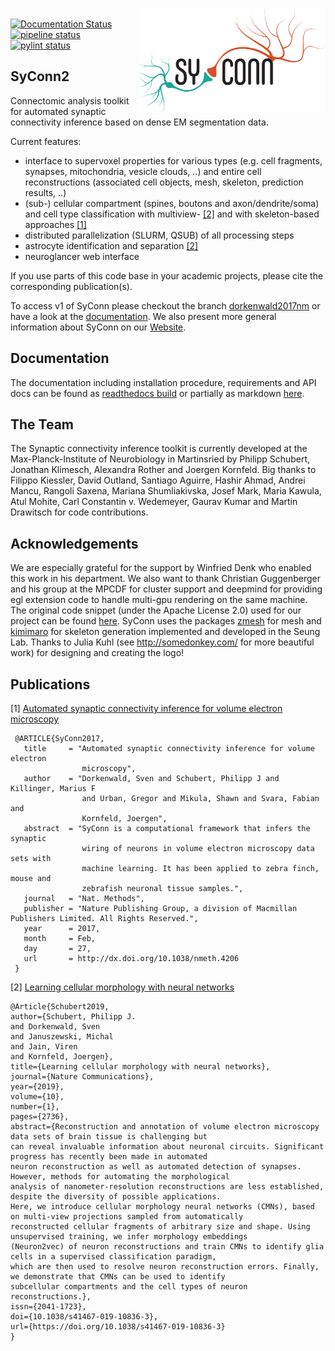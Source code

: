 <img align="right" width="300" src="./docs/_static/logo_SyConn.png"><br/>
[![Documentation Status](https://readthedocs.org/projects/syconn/badge/?version=latest)](https://syconn.readthedocs.io/en/latest/?badge=latest)
[![pipeline status](https://gitlab.mpcdf.mpg.de/pschuber/SyConn/badges/master/pipeline.svg)](https://gitlab.mpcdf.mpg.de/pschuber/SyConn/commits/master)
[![pylint status](https://gitlab.mpcdf.mpg.de/pschuber/SyConn/-/jobs/artifacts/master/raw/pylint/pylint.svg?job=pylint)](https://gitlab.mpcdf.mpg.de/pschuber/SyConn/-/jobs/artifacts/master/raw/pylint/pylint.log?job=pylint)

SyConn2
------
Connectomic analysis toolkit for automated synaptic connectivity inference based on dense EM segmentation data.

Current features:
- interface to supervoxel properties for various types (e.g. cell fragments, synapses, mitochondria, vesicle clouds, ..) and entire cell reconstructions 
(associated cell objects, mesh, skeleton, prediction results, ..)
- (sub-) cellular compartment (spines, boutons and axon/dendrite/soma) and cell type classification with multiview- [\[2\]](https://www.nature.com/articles/s41467-019-10836-3) and with skeleton-based approaches [\[1\]](https://www.nature.com/articles/nmeth.4206)
- distributed parallelization (SLURM, QSUB) of all processing steps
- astrocyte identification and separation [\[2\]](https://www.nature.com/articles/s41467-019-10836-3)
- neuroglancer web interface

If you use parts of this code base in your academic projects, please cite the corresponding publication(s).

To access v1 of SyConn 
please checkout the branch [dorkenwald2017nm](https://github.com/StructuralNeurobiologyLab/SyConn/tree/dorkenwald2017nm) or have a look at 
the [documentation](https://structuralneurobiologylab.github.io/SyConn/documentation/). 
We also present more general information about SyConn on our [Website](https://structuralneurobiologylab.github.io/SyConn/).

Documentation
-------------
The documentation including installation procedure, requirements and API docs can be found as [readthedocs build](https://syconn.readthedocs.io/en/latest/) or partially as markdown [here](docs/doc.md).

The Team
--------
The Synaptic connectivity inference toolkit is currently developed at the Max-Planck-Institute of Neurobiology in Martinsried by
 Philipp Schubert, Jonathan Klimesch, Alexandra Rother and Joergen Kornfeld.
Big thanks to Filippo Kiessler, David Outland, Santiago Aguirre, Hashir Ahmad, Andrei Mancu, Rangoli Saxena, Mariana Shumliakivska,
Josef Mark, Maria Kawula, Atul Mohite, Carl Constantin v. Wedemeyer,
Gaurav Kumar and Martin Drawitsch for code contributions.

Acknowledgements
----------------
We are especially grateful for the support by Winfried Denk who enabled
this work in his department. We also want to thank Christian
Guggenberger and his group at the MPCDF for cluster support and deepmind
for providing egl extension code to handle multi-gpu rendering on the
same machine. The original code snippet (under the Apache License 2.0)
used for our project can be found
[here](https://github.com/deepmind/dm_control/blob/30069ac11b60ee71acbd9159547d0bc334d63281/dm_control/_render/pyopengl/egl_ext.py).
SyConn uses the packages [zmesh](https://github.com/seung-lab/zmesh) for mesh and [kimimaro](https://github.com/seung-lab/kimimaro)
for skeleton generation implemented and developed in the Seung Lab.
Thanks to Julia Kuhl (see http://somedonkey.com/ for more beautiful
work) for designing and creating the logo!


Publications
------------
\[1\] [Automated synaptic connectivity inference for volume electron microscopy](https://www.nature.com/articles/nmeth.4206)
```
 @ARTICLE{SyConn2017,
   title     = "Automated synaptic connectivity inference for volume electron
                microscopy",
   author    = "Dorkenwald, Sven and Schubert, Philipp J and Killinger, Marius F
                and Urban, Gregor and Mikula, Shawn and Svara, Fabian and
                Kornfeld, Joergen",
   abstract  = "SyConn is a computational framework that infers the synaptic
                wiring of neurons in volume electron microscopy data sets with
                machine learning. It has been applied to zebra finch, mouse and
                zebrafish neuronal tissue samples.",
   journal   = "Nat. Methods",
   publisher = "Nature Publishing Group, a division of Macmillan Publishers Limited. All Rights Reserved.",
   year      = 2017,
   month     = Feb,
   day       = 27,
   url       = http://dx.doi.org/10.1038/nmeth.4206
 }
  ```

\[2\] [Learning cellular morphology with neural networks](https://doi.org/10.1038/s41467-019-10836-3)
  ```
  @Article{Schubert2019,
author={Schubert, Philipp J.
and Dorkenwald, Sven
and Januszewski, Michal
and Jain, Viren
and Kornfeld, Joergen},
title={Learning cellular morphology with neural networks},
journal={Nature Communications},
year={2019},
volume={10},
number={1},
pages={2736},
abstract={Reconstruction and annotation of volume electron microscopy data sets of brain tissue is challenging but
can reveal invaluable information about neuronal circuits. Significant progress has recently been made in automated
neuron reconstruction as well as automated detection of synapses. However, methods for automating the morphological
analysis of nanometer-resolution reconstructions are less established, despite the diversity of possible applications.
Here, we introduce cellular morphology neural networks (CMNs), based on multi-view projections sampled from automatically
reconstructed cellular fragments of arbitrary size and shape. Using unsupervised training, we infer morphology embeddings
(Neuron2vec) of neuron reconstructions and train CMNs to identify glia cells in a supervised classification paradigm,
which are then used to resolve neuron reconstruction errors. Finally, we demonstrate that CMNs can be used to identify
subcellular compartments and the cell types of neuron reconstructions.},
issn={2041-1723},
doi={10.1038/s41467-019-10836-3},
url={https://doi.org/10.1038/s41467-019-10836-3}
}
  ```
